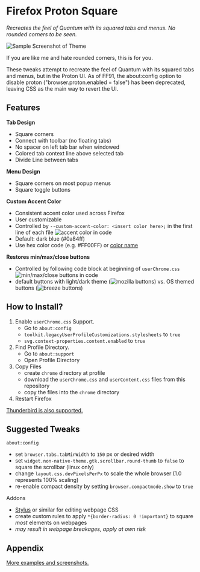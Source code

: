 # Firefox Proton Square
*Recreates the feel of Quantum with its squared tabs and menus. No rounded corners to be seen.*



![Sample Screenshot of Theme](https://raw.githubusercontent.com/leadweedy/Firefox-Proton-Square/main/images/ff_protonbutquantum.png "Sample Screenshot")

  If you are like me and hate rounded corners, this is for you.
  
  These tweaks attempt to recreate the feel of Quantum with its squared tabs and menus, but in the Proton UI. As of FF91, the about:config option to disable proton ("browser.proton.enabled = false") has been deprecated, leaving CSS as the main way to revert the UI.

## Features

**Tab Design**
  - Square corners
  - Connect with toolbar (no floating tabs)
  - No spacer on left tab bar when windowed
  - Colored tab context line above selected tab
  - Divide Line between tabs

**Menu Design**
  - Square corners on most popup menus
  - Square toggle buttons

**Custom Accent Color**
  - Consistent accent color used across Firefox
  - User customizable
  - Controlled by `--custom-accent-color: <insert color here>;` in the first line of each file
  ![accent color in code](https://raw.githubusercontent.com/leadweedy/Firefox-Proton-Square/main/images/accent_color_code.png)
  - Default: dark blue (#0a84ff)
  - Use hex color code (e.g. #FF00FF) or [color name](https://www.w3schools.com/cssref/css_colors.asp)

**Restores min/max/close buttons**
  - Controlled by following code block at beginning of `userChrome.css`
  ![min/max/close buttons in code](https://raw.githubusercontent.com/leadweedy/Firefox-Proton-Square/main/images/min_max_close_code.png)
  - default buttons with light/dark theme (![mozilla buttons](https://raw.githubusercontent.com/leadweedy/Firefox-Proton-Square/main/images/mozilla_buttons.png)) vs. OS themed buttons (![breeze buttons](https://raw.githubusercontent.com/leadweedy/Firefox-Proton-Square/main/images/breeze_buttons.png))

   
  
## How to Install?

  1. Enable `userChrome.css` Support.
     - Go to `about:config`
     - `toolkit.legacyUserProfileCustomizations.stylesheets` to `true`
     - `svg.context-properties.content.enabled` to `true`
  2. Find Profile Directory.
     - Go to `about:support`
     - Open Profile Directory
  3. Copy Files
     - create `chrome` directory at profile
     - download the `userChrome.css` and `userContent.css` files from this repository
     - copy the files into the `chrome` directory
  4. Restart Firefox

[Thunderbird is also supported.](../../wiki/Thunderbird-Install)
 

## Suggested Tweaks 
`about:config`
  - set `browser.tabs.tabMinWidth` to `150` px or desired width
  - set `widget.non-native-theme.gtk.scrollbar.round-thumb` to `false` to square the scrollbar (linux only)
  - change `layout.css.devPixelsPerPx` to scale the whole browser (1.0 represents 100% scaling)
  - re-enable compact density by setting `browser.compactmode.show` to `true`

Addons
  - [Stylus](https://addons.mozilla.org/en-US/firefox/addon/styl-us/) or similar for editing webpage CSS
  - create custom rules to apply `*{border-radius: 0 !important}` to square *most* elements on webpages
  - *may result in webpage breakages, apply at own risk*



## Appendix

[More examples and screenshots.](../../wiki/Appendix)

